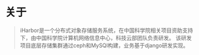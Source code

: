 # 关于

> iHarbor是一个分布式对象存储服务系统，在中国科学院相关项目资助支持下，由中国科学院计算机网络信息中心，科技云部团队负责研发。
该研发项目底层存储集群通过ceph和MySQl构建，业务基于django研发实现。

